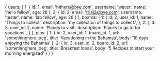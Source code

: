 {
users: {
1: {
id: 1,
email: 'hithere@bye.com',
username: 'waver',
name: 'hello fellow',
age: 28
},
2: {
id: 2,
email: 'trial2@bye.com',
username: 'tester',
name: 'lab fellow',
age: 28
}
},
boards: {
1: {
id: 2,
user_id: 1,
name: 'Things to collect',
description: 'my collection of things to collect.',
},
2: {
id: 3,
user_id: 2,
name: 'Places to visit',
description: 'Places to go to for vacations.',
}
},
pins: {
1: {
id: 2,
user_id: 1,
board_id: 1,
url: 'somethinghere.jpeg',
title: 'Vacationing in the Bahamas',
body: '10 days enjoying the Bahamas'
},
2: {
id: 3,
user_id: 2,
board_id: 2,
url: 'somethinghere.jpeg',
title: 'Breakfast Ideas',
body: '5 Recipes to start your morning energized'
}
}
}
